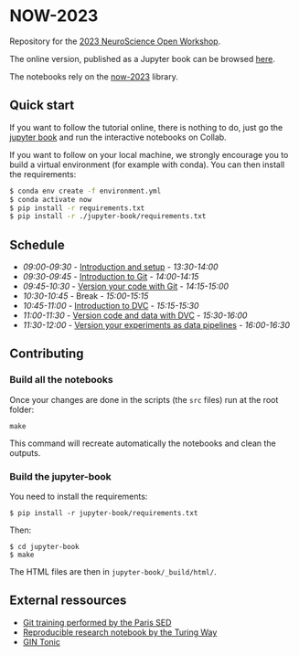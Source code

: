 # NOW-2023

Repository for the [2023 NeuroScience Open Workshop](https://open-neuro.org/).

The online version, published as a Jupyter book can be browsed [here](https://aramislab.paris.inria.fr/workshops/NOW/2023/).

The notebooks rely on the [now-2023](https://now-2023.readthedocs.io/en/latest/index.html) library.

## Quick start

If you want to follow the tutorial online, there is nothing to do, just go the
[jupyter book](https://aramislab.paris.inria.fr/workshops/NOW/2023/) and run
the interactive notebooks on Collab.

If you want to follow on your local machine, we strongly encourage you to build
a virtual environment (for example with conda). You can then install the requirements:

```bash
$ conda env create -f environment.yml
$ conda activate now
$ pip install -r requirements.txt
$ pip install -r ./jupyter-book/requirements.txt
```

## Schedule

- *09:00-09:30* - [Introduction and setup](https://aramislab.paris.inria.fr/workshops/NOW/2023/notebooks/preamble.html) - *13:30-14:00*
- *09:30-09:45* - [Introduction to Git](https://aramislab.paris.inria.fr/workshops/NOW/2023/notebooks/code_versioning_intro.html) - *14:00-14:15*
- *09:45-10:30* - [Version your code with Git](https://aramislab.paris.inria.fr/workshops/NOW/2023/notebooks/code_versionning.html) - *14:15-15:00*
- *10:30-10:45* - Break - *15:00-15:15*
- *10:45-11:00* - [Introduction to DVC](https://aramislab.paris.inria.fr/workshops/NOW/2023/notebooks/data_versionning_intro.html) - *15:15-15:30*
- *11:00-11:30* - [Version code and data with DVC](https://aramislab.paris.inria.fr/workshops/NOW/2023/notebooks/data_versionning.html) - *15:30-16:00*
- *11:30-12:00* - [Version your experiments as data pipelines](https://aramislab.paris.inria.fr/workshops/NOW/2023/notebooks/data_versionning_2.html) - *16:00-16:30*

## Contributing

### Build  all the notebooks

Once your changes are done in the scripts (the `src` files) run at the root folder:

```
make
```

This command will recreate automatically the notebooks and clean the outputs.

### Build the jupyter-book

You need to install the requirements:

```
$ pip install -r jupyter-book/requirements.txt
```

Then:

```
$ cd jupyter-book
$ make
```

The HTML files are then in `jupyter-book/_build/html/`.

## External ressources

- [Git training performed by the Paris SED](https://gitlab.inria.fr/git-tutorial/git-tutorial)
- [Reproducible research notebook by the Turing Way](https://the-turing-way.netlify.app/index.html)
- [GIN Tonic](https://gin-tonic.netlify.app/)

